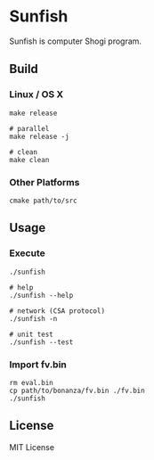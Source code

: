 Sunfish
========

Sunfish is computer Shogi program.

Build
-----

### Linux / OS X

```
make release

# parallel
make release -j

# clean
make clean
```

### Other Platforms

```
cmake path/to/src
```

Usage
-----

### Execute

```
./sunfish

# help
./sunfish --help

# network (CSA protocol)
./sunfish -n

# unit test
./sunfish --test
```

### Import fv.bin

```
rm eval.bin
cp path/to/bonanza/fv.bin ./fv.bin
./sunfish
```

License
-------

MIT License
